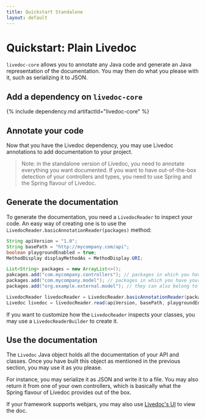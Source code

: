 ```yaml
---
title: Quickstart Standalone
layout: default
---
```


# Quickstart: Plain Livedoc

`livedoc-core` allows you to annotate any Java code and generate an Java representation of the documentation. You 
may then do what you please with it, such as serializing it to JSON.

## Add a dependency on `livedoc-core`

{% include dependency.md artifactId="livedoc-core" %}

## Annotate your code

Now that you have the Livedoc dependency, you may use Livedoc annotations to add documentation to your project.

> Note: in the standalone version of Livedoc, you need to annotate everything you want documented.
If you want to have out-of-the-box detection of your controllers and types, you need to use Spring and the Spring 
flavour of Livedoc.

## Generate the documentation

To generate the documentation, you need a `LivedocReader` to inspect your code. An easy way of creating one is to use
 the `LivedocReader.basicAnnotationReader(packages)` method:
 
 ```java
String apiVersion = "1.0";
String basePath = "http://mycompany.com/api";
boolean playgroundEnabled = true;
MethodDisplay displayMethodAs = MethodDisplay.URI;

List<String> packages = new ArrayList<>();
pakcages.add("com.mycompany.controllers"); // packages in which you have your spring controllers
packages.add("com.mycompany.model"); // packages in which you have your model classes
packages.add("org.example.external.model"); // they can also belong to external jars

LivedocReader livedocReader = LivedocReader.basicAnnotationReader(packages);
Livedoc livedoc = livedocReader.read(apiVersion, basePath, playgroundEnabled, displayMethodAs);
```

If you want to customize how the `LivedocReader` inspects your classes, you may use a `LivedocReaderBuilder` to 
create it.

## Use the documentation

The `Livedoc` Java object holds all the documentation of your API and classes. Once you have built this object as 
mentioned in the previous section, you may use it as you please.

For instance, you may serialize it as JSON and write it to a file. You may also return it from one of your own 
controllers, which is basically what the Spring flavour of Livedoc provides out of the box.

If your framework supports webjars, you may also use [Livedoc's UI](../livedoc-ui) to view the doc.
